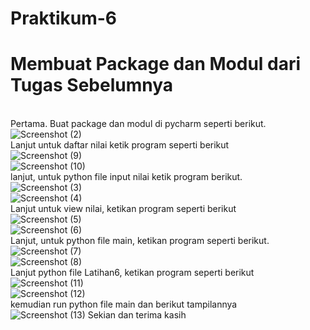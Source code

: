 # Praktikum-6
# Membuat Package dan Modul dari Tugas Sebelumnya
</br> Pertama. Buat package dan modul di pycharm seperti berikut.
</br> ![Screenshot (2)](https://user-images.githubusercontent.com/56962466/71543543-a5ba9580-29a6-11ea-9946-84d2d30fc688.png)
</br> Lanjut untuk daftar nilai ketik program seperti berikut
</br> ![Screenshot (9)](https://user-images.githubusercontent.com/56962466/71543571-195ca280-29a7-11ea-9fbb-8ed9c17f4fae.png)
</br> ![Screenshot (10)](https://user-images.githubusercontent.com/56962466/71543586-3f824280-29a7-11ea-9c0d-f6a329bec073.png)
</br> lanjut, untuk python file input nilai ketik program berikut.
</br> ![Screenshot (3)](https://user-images.githubusercontent.com/56962466/71544136-d81bc100-29ad-11ea-9cd1-e7ab7fe7a458.png)
</br> ![Screenshot (4)](https://user-images.githubusercontent.com/56962466/71544155-07cac900-29ae-11ea-91af-856ec36459f3.png)
</br> Lanjut untuk view nilai, ketikan program seperti berikut
</br> ![Screenshot (5)](https://user-images.githubusercontent.com/56962466/71544241-2b424380-29af-11ea-8801-09a9203f3645.png)
</br> ![Screenshot (6)](https://user-images.githubusercontent.com/56962466/71544247-4745e500-29af-11ea-8525-d87cbc068e86.png)
</br> Lanjut, untuk python file main, ketikan program seperti berikut.
</br> ![Screenshot (7)](https://user-images.githubusercontent.com/56962466/71544294-1914d500-29b0-11ea-951f-ca3a1821bb1a.png)
</br> ![Screenshot (8)](https://user-images.githubusercontent.com/56962466/71544297-2b8f0e80-29b0-11ea-84d6-f687e69291d3.png)
</br> Lanjut python file Latihan6, ketikan program seperti berikut
</br> ![Screenshot (11)](https://user-images.githubusercontent.com/56962466/71544342-d273aa80-29b0-11ea-8fa6-4d0ae4a2184e.png)
</br> ![Screenshot (12)](https://user-images.githubusercontent.com/56962466/71544347-ee774c00-29b0-11ea-8683-d8efdef358c5.png)
</br> kemudian run python file main dan berikut tampilannya
</br> ![Screenshot (13)](https://user-images.githubusercontent.com/56962466/71544419-c63c1d00-29b1-11ea-9ae3-b7e428247475.png)
Sekian dan terima kasih
